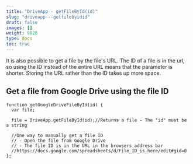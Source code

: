 ```yaml
---
title: "DriveApp - getFileById(id)"
slug: "driveapp---getfilebyidid"
draft: false
images: []
weight: 9828
type: docs
toc: true
---
```


It is also possible to get a file by the file's URL.  The ID of a file is in the url, so using the ID instead of the entire URL means that the parameter is shorter.  Storing the URL rather than the ID takes up more space.

## Get a file from Google Drive using the file ID
    function getGoogleDriveFileById(id) {
      var file;
      
      file = DriveApp.getFileById(id);//Returns a file - The "id" must be a string
      
      //One way to manually get a file ID
      // - Open the file from Google Drive
      // - The file ID is in the URL in the browsers address bar
      //https://docs.google.com/spreadsheets/d/File_ID_is_here/edit#gid=0
    };

